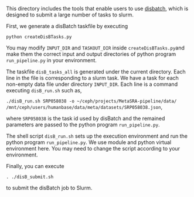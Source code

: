 This directory includes the tools that enable users to use [disbatch](https://github.com/flatironinstitute/disBatch), which is designed to submit a large number of tasks to slurm.

First, we generate a disBatch taskfile by executing

`python createDisBTasks.py`

You may modify `INPUT_DIR` and `TASKOUT_DIR` inside `createDisBTasks.py`and make them the correct input and output directories of python program `run_pipeline.py` in your environment.  

The taskfile `disB_tasks_all` is generated under the current directory. 
Each line in the file is corresponding to a slurm task. 
We have a task for each non-empty data file under directory `INPUT_DIR`.
Each line is a command executing `disB_run.sh` such as,

`./disB_run.sh SRP058038 -o ~/ceph/projects/MetaSRA-pipeline/data/ /mnt/ceph/users/humanbase/data/meta/datasets/SRP058038.json`,

where `SRP058038` is the task id used by disBatch and the remained parameters are passed to the python program `run_pipeline.py`. 

The shell script `disB_run.sh` sets up the execution environment and run the python program `run_pipeline.py`.
We use module and python virtual environment here. You may need to change the script according to your environment.

Finally, you can execute

`. ./disB_submit.sh`

to  submit the disBatch job to Slurm. 
